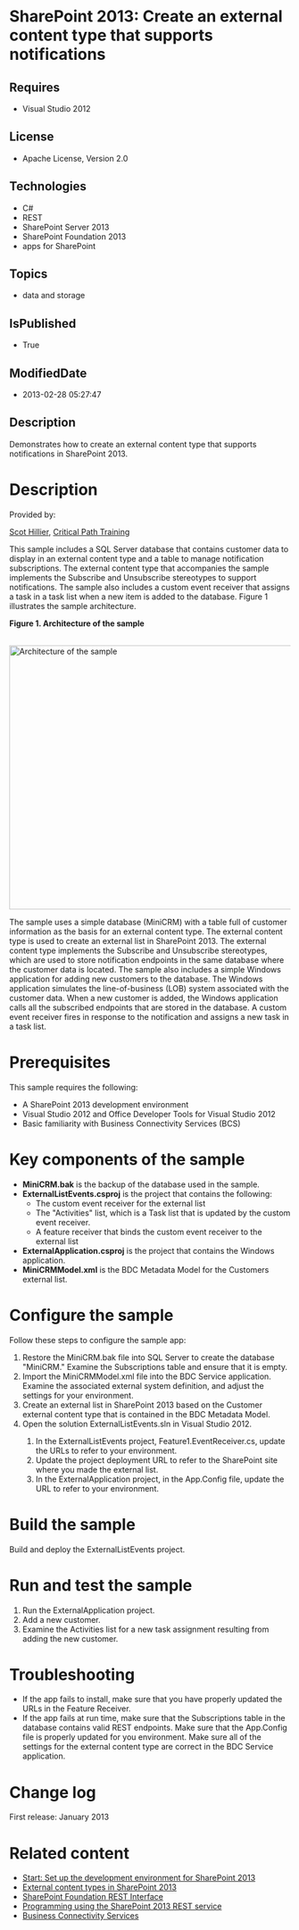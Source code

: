# SharePoint 2013: Create an external content type that supports notifications
## Requires
* Visual Studio 2012
## License
* Apache License, Version 2.0
## Technologies
* C#
* REST
* SharePoint Server 2013
* SharePoint Foundation 2013
* apps for SharePoint
## Topics
* data and storage
## IsPublished
* True
## ModifiedDate
* 2013-02-28 05:27:47
## Description

<p id="header">Demonstrates how to create an external content type that supports notifications in SharePoint 2013.</p>
<div id="mainSection">
<div id="mainBody">
<div class="introduction">
<h1 class="heading">Description</h1>
<div class="section" id="sectionSection0">
<p><span class="label">Provided by:</span></p>
</div>
<div class="section" id="sectionSection0">
<p><a href="http://mvp.microsoft.com/en-US/findanmvp/Pages/profile.aspx?MVPID=be34f5b5-a1d1-47e1-971d-cfdda319992c" target="_blank">Scot Hillier</a>,
<a href="http://www.criticalpathtraining.com" target="_blank">Critical Path Training</a></p>
<p>This sample includes a SQL Server database that contains customer data to display in an external content type and a table to manage notification subscriptions. The external content type that accompanies the sample implements the Subscribe and Unsubscribe
 stereotypes to support notifications. The sample also includes a custom event receiver that assigns a task in a task list when a new item is added to the database. Figure 1 illustrates the sample architecture.</p>
<p class="caption"><strong>Figure 1. Architecture of the sample</strong></p>
<br>
<img id="76753" src="http://i1.code.msdn.s-msft.com/sharepoint-2013-create-an-f23e0c1b/image/file/76753/1/readmeimage.png" alt="Architecture of the sample" width="728" height="473">
<p>The sample uses a simple database (MiniCRM) with a table full of customer information as the basis for an external content type. The external content type is used to create an external list in SharePoint 2013. The external content type implements the Subscribe
 and Unsubscribe stereotypes, which are used to store notification endpoints in the same database where the customer data is located. The sample also includes a simple Windows application for adding new customers to the database. The Windows application simulates
 the line-of-business (LOB) system associated with the customer data. When a new customer is added, the Windows application calls all the subscribed endpoints that are stored in the database. A custom event receiver fires in response to the notification and
 assigns a new task in a task list.</p>
</div>
<h1 class="heading">Prerequisites</h1>
<div class="section" id="sectionSection1">
<p>This sample requires the following:</p>
<ul>
<li>
<div>A SharePoint 2013 development environment</div>
</li><li>
<div>Visual Studio 2012 and Office Developer Tools for Visual Studio 2012</div>
</li><li>
<div>Basic familiarity with Business Connectivity Services (BCS)</div>
</li></ul>
</div>
<h1 class="heading">Key components of the sample</h1>
<div class="section" id="sectionSection2">
<ul>
<li>
<div><strong>MiniCRM.bak</strong> is the backup of the database used in the sample.</div>
</li><li>
<div><strong>ExternalListEvents.csproj</strong> is the project that contains the following:</div>
<ul>
<li>
<div>The custom event receiver for the external list</div>
</li><li>
<div>The &quot;Activities&quot; list, which is a Task list that is updated by the custom event receiver.</div>
</li><li>
<div>A feature receiver that binds the custom event receiver to the external list</div>
</li></ul>
</li><li>
<div><strong>ExternalApplication.csproj</strong> is the project that contains the Windows application.</div>
</li><li>
<div><strong>MiniCRMModel.xml</strong> is the BDC Metadata Model for the Customers external list.</div>
</li></ul>
</div>
<h1 class="heading">Configure the sample</h1>
<div class="section" id="sectionSection3">
<p>Follow these steps to configure the sample app:</p>
<div class="subSection">
<ol>
<li>
<div>Restore the <span class="ui">MiniCRM.bak</span> file into SQL Server to create the database &quot;MiniCRM.&quot; Examine the
<span class="ui">Subscriptions</span> table and ensure that it is empty.</div>
</li><li>
<div>Import the <span class="ui">MiniCRMModel.xml</span> file into the BDC Service application. Examine the associated external system definition, and adjust the settings for your environment.</div>
</li><li>
<div>Create an external list in SharePoint 2013 based on the Customer external content type that is contained in the BDC Metadata Model.</div>
</li><li>
<div>Open the solution <span class="ui">ExternalListEvents.sln</span> in Visual Studio 2012.</div>
<div class="subSection">
<ol>
<li>
<div>In the <span class="ui">ExternalListEvents</span> project, Feature1.EventReceiver.cs, update the URLs to refer to your environment.</div>
</li><li>
<div>Update the project deployment URL to refer to the SharePoint site where you made the external list.</div>
</li><li>
<div>In the <span class="ui">ExternalApplication</span> project, in the App.Config file, update the URL to refer to your environment.</div>
</li></ol>
</div>
</li></ol>
</div>
</div>
<h1 class="heading">Build the sample</h1>
<div class="section" id="sectionSection4">
<p>Build and deploy the <span class="ui">ExternalListEvents</span> project.</p>
</div>
<h1 class="heading">Run and test the sample</h1>
<div class="section" id="sectionSection5">
<ol>
<li>
<div>Run the <span class="ui">ExternalApplication</span> project.</div>
</li><li>
<div>Add a new customer.</div>
</li><li>
<div>Examine the Activities list for a new task assignment resulting from adding the new customer.</div>
</li></ol>
</div>
<h1 class="heading">Troubleshooting</h1>
<div class="section" id="sectionSection6">
<ul>
<li>
<div>If the app fails to install, make sure that you have properly updated the URLs in the Feature Receiver.</div>
</li><li>
<div>If the app fails at run time, make sure that the Subscriptions table in the database contains valid REST endpoints. Make sure that the App.Config file is properly updated for you environment. Make sure all of the settings for the external content type
 are correct in the BDC Service application.</div>
</li></ul>
</div>
<h1 class="heading">Change log</h1>
<div class="section" id="sectionSection7">
<p>First release: January 2013</p>
</div>
<h1 class="heading">Related content</h1>
<div class="section" id="sectionSection8">
<ul>
<li>
<div><a href="http://msdn.microsoft.com/en-us/library/ee554869.aspx" target="_blank">Start: Set up the development environment for SharePoint 2013</a></div>
</li><li>
<div><a href="http://msdn.microsoft.com/en-us/library/jj163139(v=office.15).aspx" target="_blank">External content types in SharePoint 2013</a></div>
</li><li>
<div><a href="http://msdn.microsoft.com/en-us/library/sharepoint/ff521587.aspx" target="_blank">SharePoint Foundation REST Interface</a></div>
</li><li>
<div><a href="http://msdn.microsoft.com/en-us/library/fp142385.aspx" target="_blank">Programming using the SharePoint 2013 REST service</a></div>
</li><li>
<div><a href="http://msdn.microsoft.com/en-us/library/jj163782.aspx" target="_blank">Business Connectivity Services</a></div>
</li></ul>
</div>
</div>
</div>
</div>
